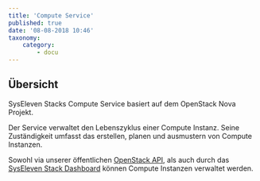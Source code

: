```yaml
---
title: 'Compute Service'
published: true
date: '08-08-2018 10:46'
taxonomy:
    category:
        - docu
---
```


## Übersicht

SysEleven Stacks Compute Service basiert auf dem OpenStack Nova Projekt.

Der Service verwaltet den Lebenszyklus einer Compute Instanz. Seine Zuständigkeit umfasst das erstellen, planen und  ausmustern von Compute Instanzen.

Sowohl via unserer öffentlichen [OpenStack API](/tutorials/api-access), als auch durch das [SysEleven Stack Dashboard](https://dashboard.cloud.syseleven.net) können Compute Instanzen verwaltet werden.
